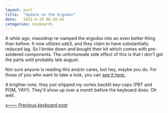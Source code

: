 ```yaml
---
layout: post
title:  "Update on the Ergodox"
date:   2015-6-29 08:58:44
categories: keyboards
---
```

A while ago, massdrop re-vamped the ergodox into an even better thing than before. It now utilizes usb3, and they claim to have substantially reduced lag. So I broke down and bought their kit which comes with pre-soldered components. The unfortuneate side effect of this is that I don't get the parts until probably late august.

Not sure anyone is reading this and/or cares, but hey, maybe you do. For those of you who want to take a look, you can [see it here.](https://www.massdrop.com/buy/infinity-ergodox)

A brighter note, they just shipped my vortex backlit key-caps (PBT and POM, YAY!). They'll show up over a month before the keyboard does. Oh well.

[<--- Previous keyboard post]({{site.baseurl}}/keyboards/2015/01/02/building-the-ergodox/)